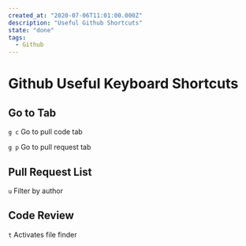 ```yaml
---
created_at: "2020-07-06T11:01:00.000Z"
description: "Useful Github Shortcuts"
state: "done"
tags:
  - Github
---
```


# Github Useful Keyboard Shortcuts

## Go to Tab

`g c` Go to pull code tab

`g p` Go to pull request tab

## Pull Request List

`u` Filter by author

## Code Review

`t` Activates file finder

